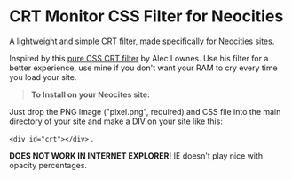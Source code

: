 # CRT Monitor CSS Filter for Neocities

A lightweight and simple CRT filter, made specifically for Neocities sites. 

Inspired by this [pure CSS CRT filter](http://aleclownes.com/2017/02/01/crt-display.html) by Alec Lownes. Use his filter for a better experience, use mine if you don't want your RAM to cry every time you load your site.

>__To Install on your Neocites site:__

Just drop the PNG image ("pixel.png", required) and CSS file into the main directory of your site and make a DIV on your site like this: 

```<div id="crt"></div>``` .

__DOES NOT WORK IN INTERNET EXPLORER!__ IE doesn't play nice with opacity percentages.
